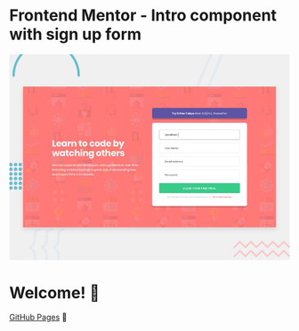 # Frontend Mentor - Intro component with sign up form

![Design preview for the Intro component with sign up form coding challenge](./design/desktop-preview.jpg)

# Welcome! 👋

[GitHub Pages](https://i-am-vahid.github.io/intro-component-with-signup-form/) 🚀
